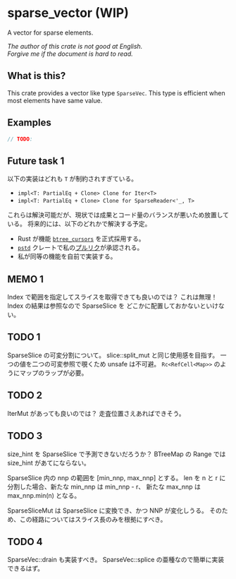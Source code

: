 # sparse_vector (WIP)

A vector for sparse elements.

_The author of this crate is not good at English._  
_Forgive me if the document is hard to read._

## What is this?

This crate provides a vector like type `SparseVec`.
This type is efficient when most elements have same value.

## Examples

```rust
// TODO:
```

## Future task 1

以下の実装はどれも `T` が制約されすぎている。

- `impl<T: PartialEq + Clone> Clone for Iter<T>`
- `impl<T: PartialEq + Clone> Clone for SparseReader<'_, T>`

これらは解決可能だが、現状では成果とコード量のバランスが悪いため放置している。
将来的には、以下のどれかで解決する予定。

- Rust が機能 [`btree_cursors`] を正式採用する。
- [`pstd`] クレートで私の[プルリク][my_pr]が承認される。
- 私が同等の機能を自前で実装する。

[`btree_cursors`]: https://doc.rust-lang.org/beta/unstable-book/library-features/btree-cursors.html
[`pstd`]: https://crates.io/crates/pstd
[my_pr]: https://github.com/georgebarwood/pstd/pull/2

## MEMO 1

Index で範囲を指定してスライスを取得できても良いのでは？
これは無理！Index の結果は参照なので SparseSlice を
どこかに配置しておかないといけない。

## TODO 1

SparseSlice の可変分割について。
slice::split_mut と同じ使用感を目指す。
一つの値を二つの可変参照で覗くため unsafe は不可避。
`Rc<RefCell<Map>>` のようにマップのラップが必要。

## TODO 2

IterMut があっても良いのでは？
走査位置さえあればできそう。

## TODO 3

size_hint を SparseSlice で予測できないだろうか？
BTreeMap の Range では size_hint があてにならない。

SparseSlice 内の nnp の範囲を [min_nnp, max_nnp] とする。
len を n と r に分割した場合、新たな min_nnp は min_nnp - r、
新たな max_nnp は max_nnp.min(n) となる。

SparseSliceMut は SparseSlice に変換でき、かつ NNP が変化しうる。
そのため、この経路についてはスライス長のみを根拠にすべき。

## TODO 4

SparseVec::drain も実装すべき。
SparseVec::splice の亜種なので簡単に実装できるはず。
